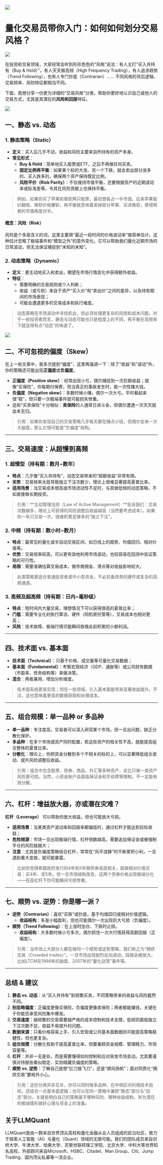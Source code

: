 ![](https://fastly.jsdelivr.net/gh/bucketio/img11@main/2024/10/21/1729466068183-23134fce-3131-4262-b18c-f378d71af4f6.gif)

# 量化交易员带你入门：如何如何划分交易风格？

![](https://fastly.jsdelivr.net/gh/bucketio/img9@main/2024/10/20/1729465031968-b3c8959e-1d37-4b8a-91b1-b0b0dfe25143.png)

在投资和交易领域，大家经常会听到形形色色的“风格”说法：有人主打“买入并持有（Buy & Hold）”，有人天天做高频（High Frequency Trading），有人追求趋势（Trend Following），也有人专门抄底（Contrarian）…… 不同风格的背后逻辑、交易频率、风险特征都相当不同。

下面，我想分享一份更为详细的“交易风格”分类，帮助你更好地认识自己或他人的交易方式，尤其是其潜在的**风险和回报**特征。

![](https://fastly.jsdelivr.net/gh/bucketio/img15@main/2025/01/22/1737589546535-0f621a57-2c2f-492d-ae3d-d9ef8b0a98d1.png)

## 一、静态 vs. 动态

### 1. 静态策略（Static）

- **定义**：买入后几乎不动，收益和风险主要来自所持有的资产本身。  
- **常见形式**：
  - **Buy & Hold**：简单地买入股票或ETF，之后不再做任何买卖。  
  - **固定比例再平衡**：如果某个标的大涨、另一个下跌，就会卖出部分涨多的，买入跌多的，确保两个资产保持既定比例。  
  - **风险平价（Risk Parity）**：不仅维持市值平衡，还要根据资产的近期波动率或标准差等，令其在风险贡献上也保持平衡。

> 例如，如果你买了苹果和微软两只股票，最初想各占一半市值。后来苹果股价翻倍、微软价格腰斩，再平衡就意味着卖掉部分苹果、买进微软，使得两者的市值再度对半。

#### 概念：风险（Risk）

风险是个多层含义的词，这里主要用“最近一段时间的价格波动率”做简单估计。这种估计忽略了极端事件和“模型之外”的意外变化。它可以帮助我们量化近期市场的日常波动，但无法保证捕捉到“未知的未知”。

### 2. 动态策略（Dynamic）

- **定义**：更主动地买入和卖出，期望在市场行情变化中获得额外收益。  
- **特征**：  
  - 需要明确的交易规则或个人判断；  
  - 收益（或亏损）来自于资产“买入价”和“卖出价”之间的差异，以及持有期间的市场表现；  
  - 可能会遭遇更多的交易成本和执行难度。

> 动态策略在市场波动中寻找机会，但必须处理更复杂的风控和成本问题。对于一些投资者而言，静态与动态可能也只是程度上的不同，再平衡在高频率下就显得有点“动态”的味道了。

![](https://fastly.jsdelivr.net/gh/bucketio/img15@main/2025/01/22/1737589435423-6f14c563-a0ad-411d-a7c0-0e0c15e43788.png)

## 二、不可忽视的偏度（Skew）

在上一些文章中，我多次提到“偏度”，这里再强调一下：除了“收益”和“波动”外，你的策略还可能出现**正偏度**或**负偏度**。

- **正偏度（Positive skew）**：经常出现小亏，偶尔捕捉到一次巨额收益；就像“买保险”，你每期付保费，但当真正的事故发生时，能一次性赚大钱。  
- **负偏度（Negative skew）**：多数时候小赚，偶尔一次大亏。平时看起来很“稳”，但只要一次极端事件就可能损失惨重。  
- 这和“买卖保险”十分相似：**卖保险**的人通常日进斗金，但偶尔遭遇一次天灾就血本无归。

> 引用：如果你发现自己的交易策略几乎每天都在赚点小钱，但偶尔会来一次大崩盘，那么它很可能是“负偏度”结构。

---

## 三、交易速度：从超慢到高频

### 1. 超慢型（持有期：数月~数年）

- **特点**：几乎像“买入并持有”，动态交易带来的“超额收益”非常有限。  
- **劣势**：交易频率太低导致独立下注次数少，理论上很难显著提高夏普比率。  
- **适用场景**：当交易成本很高或市场流动性不足时，与其做低频的动态策略，不如直接做长期投资。

> 引用：**主动管理法则（Law of Active Management）**告诉我们：交易次数越多，理论上可获得的风险调整后收益越高（当然要考虑成本）。如果你一年只交易一次，很难积累足够多的“独立下注”。

### 2. 中频（持有期：数小时~数月）

- **特点**：最常见的量化或半自动交易区间，如日线上的趋势、均值回归、相对价值等。  
- **优势**：交易频率较高，可以更有效地利用市场波动，也较容易在回测中验证策略的可行性。  
- **局限**：需要准确估算交易成本，做市商佣金、滑点等对收益影响较大。

> 此类策略更适合普通投资者或中小型资金，不必具备昂贵的硬件或复杂的高频通道。

### 3. 高频及超高频（持有期：日内~毫秒级）

- **特点**：短时间内大量交易，理想情况下可以获得很高的夏普比率；  
- **门槛**：需要专业化的执行算法、硬件（同机房托管等），交易成本也相对更高；  
- **风险**：技术故障、极端行情可能瞬间吞噬此前积累的小额利润。

---

## 四、技术面 vs. 基本面

- **技术面（Technical）**：只基于价格、成交量等可量化交易数据；  
- **基本面（Fundamental）**：考察宏观经济（GDP、通胀等）或公司财务数据（市盈率、债务结构等）来做决策。  
- **混合**：两者兼用，增加分析维度。

> 技术面系统更易实现；但在一些领域，引入基本面能带来显著收益提升。不过，这也意味着更高的数据获取和处理成本。

---

## 五、组合规模：单一品种 or 多品种

- **单一品种**：专注度高，交易者可以深入研究某个市场。但一旦出问题，缺乏分散化保护。  
- **多品种**：在多个市场或资产同时配置，若这些资产的相关性不高，就能提高组合整体的夏普比率。  
- **分散化**：理论上，你把资金分散到多个不相关的标的上，可以显著降低组合波动、提升风险调整后收益。

> 引用：组合中包含股票、债券、商品、外汇等多种资产，会比只做一类资产风险更可控。当然，小资金账户会面临保证金和手续费等限制，不一定能有效分散。

---

## 六、杠杆：增益放大器，亦或潜在灾难？

**杠杆（Leverage）** 可以帮助你放大收益，但也可能放大亏损。  

- **适用场景**：当某类资产波动率和回报率都偏低时，通过杠杆才能达到目标收益；  
- **危险根源**：市场一旦出现极端行情，杠杆倍数越高，需要追加保证金或被强制平仓的风险就越大；  
- **注意**：尤其是负偏度策略结合杠杆，常常在“风平浪静”时不断累积小利，一旦遇到重大变故，就可能暴雷。

> 比如你觉得希腊政府发行的4年和5年期债券高度相关，就做相对价值交易：买4年、空5年。但一旦市场结构改变，这两个债券价格出现极端分化——在高杠杆下你可能瞬间亏损惨重。

---

## 七、顺势 vs. 逆势：你是哪一派？

- **逆势（Contrarian）**：喜欢“买跌”或抄底，基于均值回归或相对价值逻辑。  
  - **收益结构**：多是小幅盈利，但也可能偶尔一次出现巨大亏损（负偏度）。  
- **顺势（Trend Following）**：在上涨时加仓、下跌时止损。  
  - **收益结构**：大多数时候小亏多次，偶尔抓住一次大行情获得高额回报（正偏度）。

> 引用：当市场上大部分人都在做同一个顺势或逆势策略，我们称之为“拥挤交易（Crowded trades）”。一旦市场出现剧烈反向波动，踩踏会被放大，比如LTCM在1998年的崩盘、2007年的“量化动荡”事件等。

---

## 总结 & 建议

1. **静态 vs. 动态**：从“买入并持有”到频繁买卖，不同策略带来的收益与风险截然不同。  
2. **别忽略偏度**：正偏度更像买保险，负偏度更像卖保险；两者都能赚钱，关键在于你能否承受风险集中爆发。  
3. **交易速度**：越频繁的交易需要越严格的成本控制和技术支撑，低频则面临独立下注次数不足、收益不易提升的问题。  
4. **数据来源**：只看价格容易上手，引入宏观或公司基本面数据则可能提高策略稳健性，但也更复杂。  
5. **组合规模**：分散化有助于提高夏普比率，但要兼顾资金规模、管理精力、市场容量等。  
6. **杠杆**：并非一无是处，而是需要懂得如何控制和应对突发市场变动。尤其要谨慎对待那些看似稳定、实则暗藏负偏度的策略。  
7. **顺势 vs. 逆势**：了解自己是想“扛刀接飞刀”，还是“顺风扬帆”；面对同质化“拥挤交易”要格外小心。  

> 引用：这份分类并非互斥，你可以同时做多品种、在中频区间利用技术指标，还结合一点基本面逻辑；也可以在同一策略中兼顾“静态”部分与“动态”部分。关键是明白自己的策略属于哪种风险、哪种收益结构，并为潜在的极端情形做好心理与资金上的准备。

## 关于LLMQuant

LLMQuant是由一群来自世界顶尖高校和量化金融从业人员组成的前沿社区，致力于探索人工智能（AI）与量化（Quant）领域的无限可能。我们的团队成员来自剑桥大学、牛津大学、哈佛大学、苏黎世联邦理工学院、北京大学、中科大等世界知名高校，外部顾问来自Microsoft、HSBC、Citadel、Man Group、Citi、Jump Trading、国内顶尖私募等一流企业。
